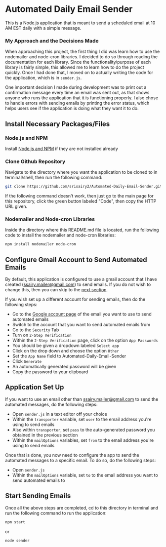 # Automated Daily Email Sender

This is a Node.js application that is meant to send a scheduled email at 10 AM EST daily with a simple message.

### My Approach and the Decisions Made

When approaching this project, the first thing I did was learn how to use the nodemailer and node-cron libraries. I decided to do so through reading the documentation for each library. Since the functionality/purpose of each library is fairly simple, this allowed me to learn how to do the project quickly. Once I had done that, I moved on to actually writing the code for the application, which is in `sender.js`.

One important decision I made during development was to print out a confirmation message every time an email was sent out, as that shows anyone who runs the application that it is functioning properly. I also chose to handle errors with sending emails by printing the error status, which helps users see if the application is doing what they want it to do.

## Install Necessary Packages/Files

### Node.js and NPM

Install [Node.js and NPM](https://nodejs.org/en/download) if they are not installed already

### Clone Github Repository

Navigate to the directory where you want the application to be cloned to in terminal/shell, then run the following command:

```sh
git clone https://github.com/srisairy2/Automated-Daily-Email-Sender.git
```

If the following command doesn't work, then just go to the main page for this repository, click the green button labeled "Code", then copy the HTTP URL given.

### Nodemailer and Node-cron Libraries

Inside the directory where this README.md file is located, run the following code to install the nodemailer and node-cron libraries:

```sh
npm install nodemailer node-cron
```

## Configure Gmail Account to Send Automated Emails

By default, this application is configured to use a gmail account that I have created (ssairy.mailer@gmail.com) to send emails. If you do not wish to change this, then you can skip to the [next section](#application-set-up).

If you wish set up a different account for sending emails, then do the following steps:

- Go to the [Google account page](https://myaccount.google.com/) of the email you want to use to send automated emails
- Switch to the account that you want to send automated emails from
- Go to the `Security` Tab
- Turn on `2-Step Verification`
- Within the `2-Step Verification` page, click on the option `App Passwords`
- You should be given a dropdown labeled `Select app`
- Click on the drop down and choose the option `Other`
- Set the `App Name` field to Automated-Daily-Email-Sender
- Click `Generate`
- An automatically generated password will be given
- Copy the password to your clipboard

## Application Set Up

If you want to use an email other than ssairy.mailer@gmail.com to send the automated messages, do the following steps:

- Open `sender.js` in a text editor off your choice
- Within the `transporter` variable, set `user` to the email address you're using to send emails
- Also within `transporter`, set `pass` to the auto-generated password you obtained in the previous section
- Within the `mailOptions` variables, set `from` to the email address you're using to send emails

Once that is done, you now need to configure the app to send the automated messages to a specific email. To do so, do the following steps:

- Open `sender.js`
- Within the `mailOptions` variable, set `to` to the email address you want to send automated emails to

## Start Sending Emails

Once all the above steps are completed, cd to this directory in terminal and run the following command to run the application:

```sh
npm start
```

or

```sh
node sender
```
